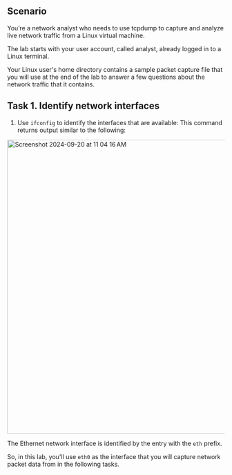 ## Scenario
You’re a network analyst who needs to use tcpdump to capture and analyze live network traffic from a Linux virtual machine.

The lab starts with your user account, called analyst, already logged in to a Linux terminal.

Your Linux user's home directory contains a sample packet capture file that you will use at the end of the lab to answer a few questions about the network traffic that it contains.

## Task 1. Identify network interfaces
1. Use `ifconfig` to identify the interfaces that are available:
   This command returns output similar to the following:

<img width="680" alt="Screenshot 2024-09-20 at 11 04 16 AM" src="https://github.com/user-attachments/assets/909322c1-959b-4117-8dd9-6ae37f93ca20">

The Ethernet network interface is identified by the entry with the `eth` prefix.

So, in this lab, you'll use `eth0` as the interface that you will capture network packet data from in the following tasks.
